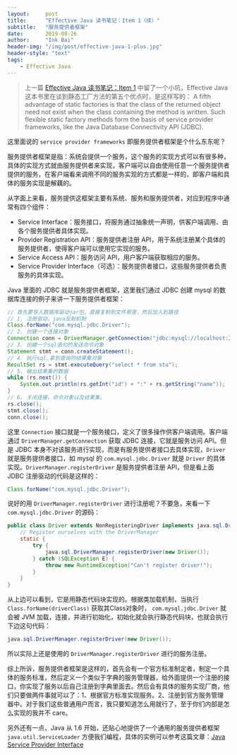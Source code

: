 ```yaml
---
layout:     post
title:      "Effective Java 读书笔记：Item 1（续）"
subtitle:   "服务提供者框架"
date:       2019-08-26
author:     "Ink Bai"
header-img: "/img/post/effective-java-1-plus.jpg"
header-style: "text"
tags:
    - Effective Java
---
```


> 上一篇 [Effective Java 读书笔记：Item 1](https://baixin.ink/2019/08/25/effective-java-item-1/) 中留了一个小坑，Effective Java 这本书里在谈到静态工厂方法的第五个优点时，是这样写的：
A fifth advantage of static factories is that the class of the returned object need not exist when the class containing the method is written. Such flexible static factory methods form the basis of service provider frameworks, like the Java Database Connectivity API (JDBC).

这里面说的 `service provider frameworks` 即服务提供者框架是个什么东东呢？

服务提供者框架是指：系统会提供一个服务，这个服务的实现方式可以有很多种，具体的实现方式就由服务提供者来实现，客户端可以自由使用任意一个服务提供者提供的服务，在客户端看来调用不同的服务实现的方式都是一样的，即客户端和具体的服务实现是解藕的。

从字面上来看，服务提供这框架主要有系统、服务和服务提供者，对应到程序中通常有四个组件：

- Service Interface：服务接口，将服务通过抽象统一声明，供客户端调用、由各个服务提供者具体实现。
- Provider Registration API：服务提供者注册 API，用于系统注册某个具体的服务提供者，使得客户端可以使用它实现的服务。
- Service Access API：服务访问 API，用户客户端获取相应的服务。
- Service Provider Interface（可选）：服务提供者接口，这些服务提供者负责服务的具体实现。

Java 里面的 JDBC 就是服务提供者框架，这里我们通过 JDBC 创建 mysql 的数据库连接的例子来讲一下服务提供者框架：

```java
// 首先要导入数据库驱动jar包、直接复制到文件那里，然后加入到路径
// 1. 注册驱动，java反射机制
Class.forName("com.mysql.jdbc.Driver");
// 2. 创建一个连接对象
Connection conn = DriverManager.getConnection("jdbc:mysql://localhost:3306/mydb", "root", "password");
// 3. 创建一个sql语句的发送命令对象
Statement stmt = conn.createStatement();
// 4. 执行sql,拿到查询的结果集对象
ResultSet rs = stmt.executeQuery("select * from stu");
// 5. 输出结果集的数据
while (rs.next()) {
    System.out.println(rs.getInt("id") + ":" + rs.getString("name"));
}
// 6. 关闭连接，命令对象以及结果集。
rs.close();
stmt.close();
conn.close();
```

这里 `Connection` 接口就是一个服务接口，定义了很多操作供客户端调用。客户端通过 `DriverManager.getConnection` 获取 JDBC 连接，它就是服务访问 API。但是 JDBC 本身不对该服务进行实现，而是有服务提供者接口去具体实现，`Driver` 就是服务提供者接口，如 mysql 的 `com.mysql.jdbc.Driver` 就是 `Driver` 的具体实现。`DriverManager.registerDriver` 是服务提供者注册 API，但是看上面 JDBC 注册驱动的代码是这样的：

```java
Class.forName("com.mysql.jdbc.Driver");
```

说好的用 `DriverManager.registerDriver` 进行注册呢？不要急，来看一下 `com.mysql.jdbc.Driver` 的源码：

```java
public class Driver extends NonRegisteringDriver implements java.sql.Driver {  
    // Register ourselves with the DriverManager   
    static {  
        try {  
            java.sql.DriverManager.registerDriver(new Driver());  
        } catch (SQLException E) {  
            throw new RuntimeException("Can't register driver!");  
        }  
    }  
}
```

从上边可以看到，它是用静态代码块实现的。根据类加载机制，当执行 `Class.forName(driverClass)` 获取其Class对象时， `com.mysql.jdbc.Driver` 就会被 JVM 加载，连接，并进行初始化，初始化就会执行静态代码块，也就会执行下边这句代码：

```java
java.sql.DriverManager.registerDriver(new Driver());
```

所以实际上还是使用的 `DriverManager.registerDriver` 进行的服务注册。

综上所诉，服务提供者框架是这样的，首先会有一个官方标准制定者，制定一个具体的服务标准，然后定义一个类似于字典的服务管理器，给外面提供一个注册的接口，你实现了服务以后自己注册到字典里面去。然后会有具体的服务实现厂商，他们只要做两件事就可以了：1、根据官方标准实现服务。2、注册到官方服务管理器中。对于我们这些普通用户而言，我只要知道怎么用就行了，至于你们内部是怎么实现的我并不 care。

另外还有一点，Java 从 1.6 开始，还贴心地提供了一个通用的服务提供者框架 `java.util.ServiceLoader` 方便我们编程，具体的实例可以参考这篇文章：[Java Service Provider Interface](https://www.baeldung.com/java-spi)
